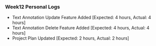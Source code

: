 ### Week12 Personal Logs
* Text Annotation Update Feature Added [Expected: 4 hours, Actual: 4 hours]  
* Text Annotation Delete Feature Added [Expected: 4 hours, Actual: 4 hours]  
* Project Plan Updated [Expected: 2 hours, Actual: 2 hours]  
